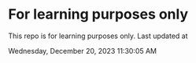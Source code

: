 # For learning purposes only
This repo is for learning purposes only.
Last updated at

Wednesday, December 20, 2023 11:30:05 AM


